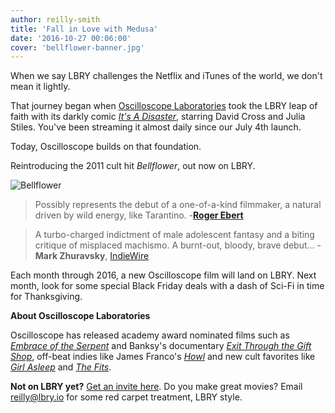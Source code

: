```yaml
---
author: reilly-smith
title: 'Fall in Love with Medusa'
date: '2016-10-27 00:06:00'
cover: 'bellflower-banner.jpg'
---
```


When we say LBRY challenges the Netflix and iTunes of the world, we don't mean it lightly.

That journey began when [Oscilloscope Laboratories](http://www.oscilloscope.net) took the LBRY leap of faith with its darkly comic [*It's A Disaster*](https://open.lbry.io/itsadisaster), starring David Cross and Julia Stiles. You've been streaming it almost daily since our July 4th launch.

Today, Oscilloscope builds on that foundation.

Reintroducing the 2011 cult hit *Bellflower*, out now on LBRY.

![Bellflower](/img/news/bellflower-inline.jpg)

> Possibly represents the debut of a one-of-a-kind filmmaker, a natural driven by wild energy, like Tarantino.
> -[**Roger Ebert**](http://www.rogerebert.com/reviews/bellflower-2011)

> A turbo-charged indictment of male adolescent fantasy and a biting critique of misplaced machismo. A burnt-out, bloody, brave debut...
> -**Mark Zhuravsky**, [IndieWire](http://www.indiewire.com/2011/08/review-bellflower-a-burnt-out-bloody-brave-debut-117132)

Each month through 2016, a new Oscilloscope film will land on LBRY. Next month, look for some special Black Friday deals with a dash of Sci-Fi in time for Thanksgiving.

**About Oscilloscope Laboratories**

Oscilloscope has released academy award nominated films such as [*Embrace of the Serpent*](https://www.rottentomatoes.com/m/embrace_of_the_serpent) and Banksy's documentary [*Exit Through the Gift Shop*](https://www.rottentomatoes.com/m/exit_through_the_gift_shop), off-beat indies like James Franco's [*Howl*](https://www.rottentomatoes.com/m/1211483-howl) and new cult favorites like [*Girl Asleep*](https://www.rottentomatoes.com/m/girl_asleep_2016) and [*The Fits*](https://www.rottentomatoes.com/m/the_fits_2016).

**Not on LBRY yet?** [Get an invite here](https://lbry.io/get). Do you make great movies? Email [reilly@lbry.io](mailto:reilly@lbry.io) for some red carpet treatment, LBRY style.
